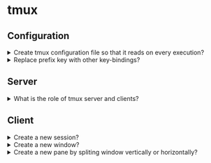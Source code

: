 # tmux

## Configuration

<details>
<summary>Create tmux configuration file so that it reads on every execution?</summary>

> ```sh
> touch ~/.tmux.conf
> ``````
>
> ---
> **Resources**
> - [Learn Linux TV](https://www.youtube.com/watch?v=UxbiDtEXuxg)

> **References**
> - [tmux(1)](https://man.openbsd.org/tmux)
> - [tmux wiki](https://github.com/tmux/tmux/wiki)
> ---
</details>

<details>
<summary>Replace prefix key with other key-bindings?</summary>

> Default prefix key is `Ctrl-b`.
>
> ```conf
> set-option -g prefix C-n
> set-option -g prefix2 C-f
> ``````
> ---
> **Resources**
> - [Learn Linux TV](https://www.youtube.com/watch?v=UxbiDtEXuxg)
> ---
> **References**
> - [tmux(1)](https://man.openbsd.org/tmux)
> ---
</details>

## Server

<details>
<summary>What is the role of tmux server and clients?</summary>

> tmux keeps all its state in a single main process, called the tmux server.
> This runs in the background and manages all the programs running inside tmux
> and keeps track of their output. The tmux server is started automatically
> when the user runs a tmux command and by default exits when there are no
> running programs.
>
> Users attach to the tmux server by starting a client.
>
> ---
> **Resources**
> - [Learn Linux TV](https://www.youtube.com/watch?v=UxbiDtEXuxg)
>
> ---
> **References**
> - [tmux(1)](https://man.openbsd.org/tmux)
> ---
</details>

## Client

<details>
<summary>Create a new session?</summary>

> ```sh
> tmux new-session -s session-name
> ``````
>
> Shortcut: `C-s`
>
> ---
> **Resources**
> - [Learn Linux TV](https://www.youtube.com/watch?v=UxbiDtEXuxg)
>
> ---
> **References**
> - [tmux(1)](https://man.openbsd.org/tmux)
---
</details>

<details>
<summary>Create a new window?</summary>

> ```sh
> tmux new-window -n window-name
> ``````
>
> Shortcut: `C-c`
>
> ---
> **Resources**
> - [Learn Linux TV](https://www.youtube.com/watch?v=UxbiDtEXuxg)
>
> ---
> **References**
> - [tmux(1)](https://man.openbsd.org/tmux)
---
</details>

<details>
<summary>Create a new pane by spliting window vertically or horizontally?</summary>

> Shortcut:
> - vertically split by `C-%`
> - horizontally split by `C-"`
>
> ---
> **Resources**
> - [Learn Linux TV](https://www.youtube.com/watch?v=UxbiDtEXuxg)
>
> ---
> **References**
> - [tmux(1)](https://man.openbsd.org/tmux)
---
</details>
